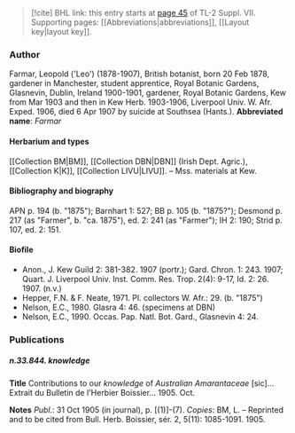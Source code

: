 > [!cite] BHL link: this entry starts at [page 45](https://www.biodiversitylibrary.org/page/33259549) of TL-2 Suppl. VII.
> Supporting pages: [[Abbreviations|abbreviations]], [[Layout key|layout key]].

### Author

Farmar, Leopold ('Leo') (1878-1907), British botanist, born 20 Feb 1878, gardener in Manchester, student apprentice, Royal Botanic Gardens, Glasnevin, Dublin, Ireland 1900-1901, gardener, Royal Botanic Gardens, Kew from Mar 1903 and then in Kew Herb. 1903-1906, Liverpool Univ. W. Afr. Exped. 1906, died 6 Apr 1907 by suicide at Southsea (Hants.). 
**Abbreviated name**: *Farmar*

#### Herbarium and types

[[Collection BM|BM]], [[Collection DBN|DBN]] (Irish Dept. Agric.), [[Collection K|K]], [[Collection LIVU|LIVU]]. – Mss. materials at Kew.

#### Bibliography and biography

APN p. 194 (b. "1875"); Barnhart 1: 527; BB p. 105 (b. "1875?"); Desmond p. 217 (as "Farmer", b. "ca. 1875"), ed. 2: 241 (as "Farmer"); IH 2: 190; Strid p. 107, ed. 2: 151.

#### Biofile

- Anon., J. Kew Guild 2: 381-382. 1907 (portr.); Gard. Chron. 1: 243. 1907; Quart. J. Liverpool Univ. Inst. Comm. Res. Trop. 2(4): 9-17, Id. 2: 26. 1907. (n.v.)
- Hepper, F.N. & F. Neate, 1971. Pl. collectors W. Afr.: 29. (b. "1875")
- Nelson, E.C., 1980. Glasra 4: 46. (specimens at DBN)
- Nelson, E.C., 1990. Occas. Pap. Natl. Bot. Gard., Glasnevin 4: 24.

### Publications

##### n.33.844. knowledge

**Title**
Contributions to our *knowledge* of *Australian Amarantaceae* \[sic\]... Extrait du Bulletin de l'Herbier Boissier... 1905. Oct.

**Notes**
*Publ*.: 31 Oct 1905 (in journal), p. \[(1)\]-(7). *Copies*: BM, L. – Reprinted and to be cited from Bull. Herb. Boissier, sér. 2, 5(11): 1085-1091. 1905.

